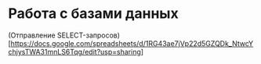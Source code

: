 # Работа с базами данных
(Отправление SELECT-запросов)[https://docs.google.com/spreadsheets/d/1RG43ae7jVp22d5GZQDk_NtwcYchjysTWA31mnLS6Tqg/edit?usp=sharing]
